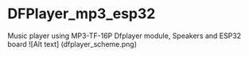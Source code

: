 # DFPlayer_mp3_esp32
Music player using MP3-TF-16P Dfplayer module, Speakers and ESP32 board
![Alt text] (dfplayer_scheme.png)

